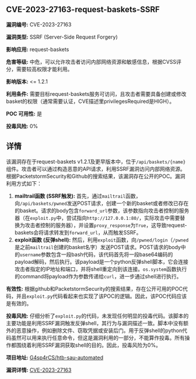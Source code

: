 ## CVE-2023-27163-request-baskets-SSRF

**漏洞编号:** CVE-2023-27163

**漏洞类型:** SSRF (Server-Side Request Forgery)

**影响应用:** request-baskets

**危害等级:** 中危，可以允许攻击者访问内部网络资源和敏感信息，根据CVSS评分，需要较高权限才能利用。

**影响版本:** <= 1.2.1

**利用条件:** 需要目标request-baskets服务可访问，且攻击者需要具备创建或修改basket的权限（通常需要认证，CVE描述里privilegesRequired是HIGH）。

**POC 可用性:** 是

**投毒风险:** 0%

## 详情

该漏洞存在于request-baskets v1.2.1及更早版本中，位于`/api/baskets/{name}`组件。攻击者可以通过构造恶意的API请求，利用SSRF漏洞访问内部网络资源。根据PacketstormSecurity和Github的搜索结果，该漏洞存在公开的POC。漏洞利用方式如下：

1.  **mailtrail函数 (SSRF触发):** 首先，通过`mailtrail`函数，向`/api/baskets/pwned`发送POST请求，创建一个新的basket或者修改已存在的basket。请求的body包含`forward_url`参数，该参数指向攻击者控制的服务器（在`exploit.py`中，尝试指向`http://127.0.0.1:80/`，实际攻击中需要替换为攻击者控制的服务器），并设置`proxy_response`为`True`，这导致request-baskets会将请求转发到`forward_url`，从而触发SSRF。
2.  **exploit函数 (反弹shell):** 然后，利用`exploit`函数，向`/pwned/login`（`/pwned`是之前`mailtrail`创建的basket名字）发送POST请求。POST请求的body中的`username`参数包含一段bash代码，该代码首先将一段base64编码的payload解码，然后执行。该payload是一个python反弹shell脚本，它会连接攻击者指定的IP地址和端口，并将shell重定向到该连接。`os.system`函数执行的command将payload作为参数传递给`curl`，进一步通过shell进行执行。

**有效性:** 根据github和PacketstormSecurity的搜索结果，存在公开可用的POC代码，并且`exploit.py`代码看起来也实现了该POC的逻辑。因此，该POC代码应该是有效的。

**投毒风险:** 仔细分析了`exploit.py`的代码，未发现任何明显的投毒代码。该脚本的主要功能是利用SSRF漏洞触发反弹shell，其行为与漏洞描述一致。脚本中没有额外的恶意操作，例如删除文件、窃取凭据或安装后门。用于反弹shell的python代码虽然可以用来执行任意命令，但这是漏洞利用的一部分，不能算作投毒。所有操作都围绕着利用SSRF漏洞获取shell的目的。因此，投毒风险为0%。

**项目地址:** [G4sp4rCS/htb-sau-automated](https://github.com/G4sp4rCS/htb-sau-automated)

**漏洞详情:** [CVE-2023-27163](https://nvd.nist.gov/vuln/detail/CVE-2023-27163)